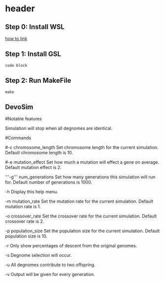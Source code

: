 # header

## Step 0: Install WSL


[how to link](https://github.com/michaeltreat/Windows-Subsystem-For-Linux-Setup-Guide)

## Step 1: Install GSL 
```
code block 
```

## Step 2: Run MakeFile
```
make
```

## DevoSim

#Notable features

Simulation will stop when all degnomes are identical.

#Commands

#-c chromosome_length
Set chromosome length for the current simulation.
Default chromosome length is 10.


#-e mutation_effect
Set how much a mutation will effect a gene on average.
Default mutation effect is 2.


'''-g'''
 num_generations
Set how many generations this simulation will run for.
Default number of generations is 1000.

-h Display this help menu.

-m mutation_rate
Set the mutation rate for the current simulation.
Default mutation rate is 1.


-o crossover_rate
Set the crossover rate for the current simulation.
Default crossover rate is 2.

-p population_size
Set the population size for the current simulation.
Default population size is 10.

-r Only show percentages of descent from the original genomes.

-s Degnome selection will occur.

-u All degnomes contribute to two offspring.

-v Output will be given for every generation.

